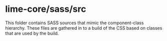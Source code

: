 # lime-core/sass/src

This folder contains SASS sources that mimic the component-class hierarchy. These files
are gathered in to a build of the CSS based on classes that are used by the build.
